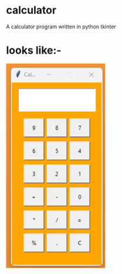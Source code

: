 # calculator

A calculator program written in python tkinter

# looks like:-

![master](calculator.png)
